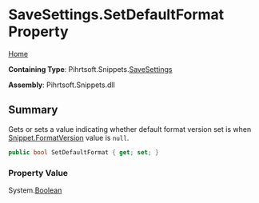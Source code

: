 <a name="_top"></a>

# SaveSettings\.SetDefaultFormat Property

[Home](../../../../README.md#_top)

**Containing Type**: Pihrtsoft\.Snippets\.[SaveSettings](../README.md#_top)

**Assembly**: Pihrtsoft\.Snippets\.dll

## Summary

Gets or sets a value indicating whether default format version set is when [Snippet.FormatVersion](../../Snippet/FormatVersion/README.md#_top) value is `null`\.

```csharp
public bool SetDefaultFormat { get; set; }
```

### Property Value

System\.[Boolean](https://docs.microsoft.com/en-us/dotnet/api/system.boolean)

